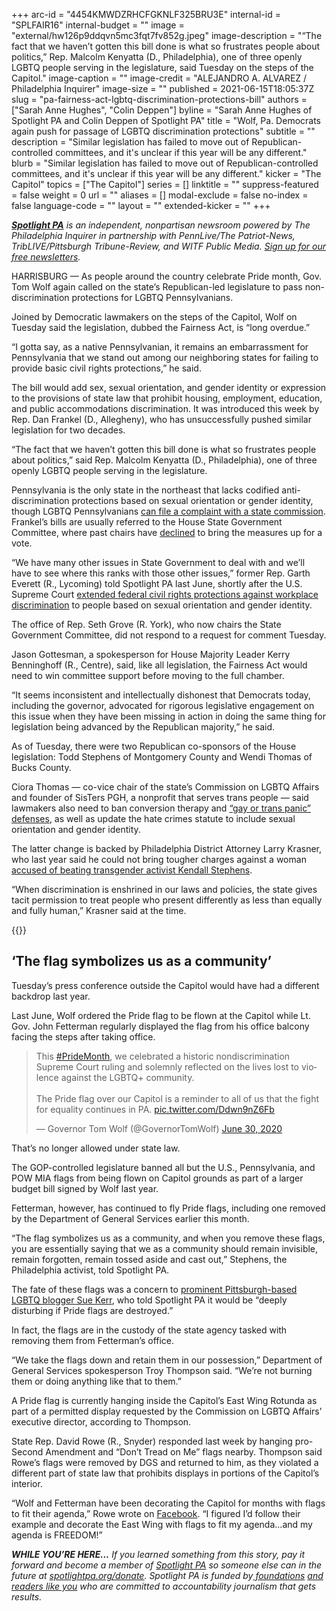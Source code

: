 +++
arc-id = "4454KMWDZRHCFGKNLF325BRU3E"
internal-id = "SPLFAIR16"
internal-budget = ""
image = "external/hw126p9ddqvn5mc3fqt7fv852g.jpeg"
image-description = "“The fact that we haven’t gotten this bill done is what so frustrates people about politics,” Rep. Malcolm Kenyatta (D., Philadelphia), one of three openly LGBTQ people serving in the legislature, said Tuesday on the steps of the Capitol."
image-caption = ""
image-credit = "ALEJANDRO A. ALVAREZ / Philadelphia Inquirer"
image-size = ""
published = 2021-06-15T18:05:37Z
slug = "pa-fairness-act-lgbtq-discrimination-protections-bill"
authors = ["Sarah Anne Hughes", "Colin Deppen"]
byline = "Sarah Anne Hughes of Spotlight PA and Colin Deppen of Spotlight PA"
title = "Wolf, Pa. Democrats again push for passage of LGBTQ discrimination protections"
subtitle = ""
description = "Similar legislation has failed to move out of Republican-controlled committees, and it's unclear if this year will be any different."
blurb = "Similar legislation has failed to move out of Republican-controlled committees, and it's unclear if this year will be any different."
kicker = "The Capitol"
topics = ["The Capitol"]
series = []
linktitle = ""
suppress-featured = false
weight = 0
url = ""
aliases = []
modal-exclude = false
no-index = false
language-code = ""
layout = ""
extended-kicker = ""
+++

<a href="https://lesspage.com/"><i><b>Spotlight PA</b></i></a><i> is an independent, nonpartisan newsroom powered by The Philadelphia Inquirer in partnership with PennLive/The Patriot-News, TribLIVE/Pittsburgh Tribune-Review, and WITF Public Media. </i><a href="https://lesspage.com/newsletters"><i>Sign up for our free newsletters</i></a><i>.</i>

HARRISBURG — As people around the country celebrate Pride month, Gov. Tom Wolf again called on the state’s Republican-led legislature to pass non-discrimination protections for LGBTQ Pennsylvanians.

Joined by Democratic lawmakers on the steps of the Capitol, Wolf on Tuesday said the legislation, dubbed the Fairness Act, is “long overdue.”

“I gotta say, as a native Pennsylvanian, it remains an embarrassment for Pennsylvania that we stand out among our neighboring states for failing to provide basic civil rights protections,” he said.

<script src="https://lesspage.com/embed.js" async></script><div data-spl-embed-version="1" data-spl-src="https://lesspage.com/embeds/newsletter/"></div>

The bill would add sex, sexual orientation, and gender identity or expression to the provisions of state law that prohibit housing, employment, education, and public accommodations discrimination. It was introduced this week by Rep. Dan Frankel (D., Allegheny), who has unsuccessfully pushed similar legislation for two decades.

“The fact that we haven’t gotten this bill done is what so frustrates people about politics,” said Rep. Malcolm Kenyatta (D., Philadelphia), one of three openly LGBTQ people serving in the legislature.

Pennsylvania is the only state in the northeast that lacks codified anti-discrimination protections based on sexual orientation or gender identity, though LGBTQ Pennsylvanians <a href="https://billypenn.com/2018/08/15/pennsylvanians-can-finally-file-lgbtq-discrimination-complaints/" target="_blank">can file a complaint with a state commission</a>. Frankel’s bills are usually referred to the House State Government Committee, where past chairs have <a href="https://lesspage.com/news/2020/06/pennsylvania-lgbtq-discrimination-protections-law/">declined</a> to bring the measures up for a vote.

“We have many other issues in State Government to deal with and we’ll have to see where this ranks with those other issues,” former Rep. Garth Everett (R., Lycoming) told Spotlight PA last June, shortly after the U.S. Supreme Court <a href="https://www.inquirer.com/news/supreme-court-decision-lgbtq-discrimination-workers-pennsylvania-new-jersey-20200615.html">extended federal civil rights protections against workplace discrimination</a> to people based on sexual orientation and gender identity.

The office of Rep. Seth Grove (R. York), who now chairs the State Government Committee, did not respond to a request for comment Tuesday. 

Jason Gottesman, a spokesperson for House Majority Leader Kerry Benninghoff (R., Centre), said, like all legislation, the Fairness Act would need to win committee support before moving to the full chamber.

“It seems inconsistent and intellectually dishonest that Democrats today, including the governor, advocated for rigorous legislative engagement on this issue when they have been missing in action in doing the same thing for legislation being advanced by the Republican majority,” he said. 

As of Tuesday, there were two Republican co-sponsors of the House legislation: Todd Stephens of Montgomery County and Wendi Thomas of Bucks County.

Ciora Thomas — co-vice chair of the state’s Commission on LGBTQ Affairs and founder of SisTers PGH, a nonprofit that serves trans people — said lawmakers also need to ban conversion therapy and <a href="https://www.wfmz.com/news/area/pennsylvania/pa-lawmakers-seek-to-ban-lgbtq-panic-defense/article_37d3b0b8-9950-11eb-a896-53665c7f7687.html">“gay or trans panic” defenses</a>, as well as update the hate crimes statute to include sexual orientation and gender identity.

The latter change is backed by Philadelphia District Attorney Larry Krasner, who last year said he could not bring tougher charges against a woman <a href="https://billypenn.com/2020/09/25/arrest-attack-philly-black-trans-woman-kendall-stephens-hate-crime/">accused of beating transgender activist Kendall Stephens</a>.

“When discrimination is enshrined in our laws and policies, the state gives tacit permission to treat people who present differently as less than equally and fully human,” Krasner said at the time.

{{<picture src="external/gr7hf8m7r6sxre3m6eqby678km.jpeg" description="A Pride flag is currently hanging inside the Capitol’s East Wing Rotunda as part of a permitted display requested by the Commission on LGBTQ Affairs’ executive director." caption="A Pride flag is currently hanging inside the Capitol’s East Wing Rotunda as part of a permitted display requested by the Commission on LGBTQ Affairs’ executive director." credit="Sarah Anne Hughes / Spotlight PA">}} 

## ‘The flag symbolizes us as a community’

Tuesday’s press conference outside the Capitol would have had a different backdrop last year.

Last June, Wolf ordered the Pride flag to be flown at the Capitol while Lt. Gov. John Fetterman regularly displayed the flag from his office balcony facing the steps after taking office.

<blockquote class="twitter-tweet"><p lang="en" dir="ltr">This <a href="https://twitter.com/hashtag/PrideMonth?src=hash&amp;ref_src=twsrc%5Etfw">#PrideMonth</a>, we celebrated a historic nondiscrimination Supreme Court ruling and solemnly reflected on the lives lost to violence against the LGBTQ+ community.<br><br>The Pride flag over our Capitol is a reminder to all of us that the fight for equality continues in PA. <a href="https://t.co/Ddwn9nZ6Fb">pic.twitter.com/Ddwn9nZ6Fb</a></p>&mdash; Governor Tom Wolf (@GovernorTomWolf) <a href="https://twitter.com/GovernorTomWolf/status/1277965117418663938?ref_src=twsrc%5Etfw">June 30, 2020</a></blockquote>
<script async src="https://platform.twitter.com/widgets.js" charset="utf-8"></script>


That’s no longer allowed under state law.

The GOP-controlled legislature banned all but the U.S., Pennsylvania, and POW MIA flags from being flown on Capitol grounds as part of a larger budget bill signed by Wolf last year.

Fetterman, however, has continued to fly Pride flags, including one removed by the Department of General Services earlier this month.

“The flag symbolizes us as a community, and when you remove these flags, you are essentially saying that we as a community should remain invisible, remain forgotten, remain tossed aside and cast out,” Stephens, the Philadelphia activist, told Spotlight PA.

The fate of these flags was a concern to <a href="http://www.pghlesbian.com/" target="_blank">prominent Pittsburgh-based LGBTQ blogger Sue Kerr</a>, who told Spotlight PA it would be “deeply disturbing if Pride flags are destroyed.”

In fact, the flags are in the custody of the state agency tasked with removing them from Fetterman’s office.

“We take the flags down and retain them in our possession,” Department of General Services spokesperson Troy Thompson said. “We’re not burning them or doing anything like that to them.”

<script src="https://lesspage.com/embed.js" async></script><div data-spl-embed-version="1" data-spl-src="https://lesspage.com/embeds/donate/?teaser_text=If%20you%20learned%20something%20from%20this%20report%2C%20pay%20it%20forward%20and%20become%20a%20member%20of%20Spotlight%20PA%20so%20someone%20else%20can%20in%20the%20future."></div>


A Pride flag is currently hanging inside the Capitol’s East Wing Rotunda as part of a permitted display requested by the Commission on LGBTQ Affairs’ executive director, according to Thompson.

State Rep. David Rowe (R., Snyder) responded last week by hanging pro-Second Amendment and “Don’t Tread on Me” flags nearby. Thompson said Rowe’s flags were removed by DGS and returned to him, as they violated a different part of state law that prohibits displays in portions of the Capitol’s interior.

“Wolf and Fetterman have been decorating the Capitol for months with flags to fit their agenda,” Rowe wrote on <a href="https://www.facebook.com/repdavidrowe/posts/554402732600338">Facebook</a>. “I figured I’d follow their example and decorate the East Wing with flags to fit my agenda...and my agenda is FREEDOM!”

<i><b>WHILE YOU’RE HERE...</b></i><i> If you learned something from this story, pay it forward and become a member of </i><a href="https://lesspage.com/"><i>Spotlight PA</i></a><i> so someone else can in the future at </i><a href="http://spotlightpa.org/donate"><i>spotlightpa.org/donate</i></a><i>. Spotlight PA is funded by</i><a href="https://lesspage.com/support"><i> foundations</i></a><i> </i><a href="https://lesspage.com/support"><i>and readers like you</i></a><i> who are committed to accountability journalism that gets results.</i>
